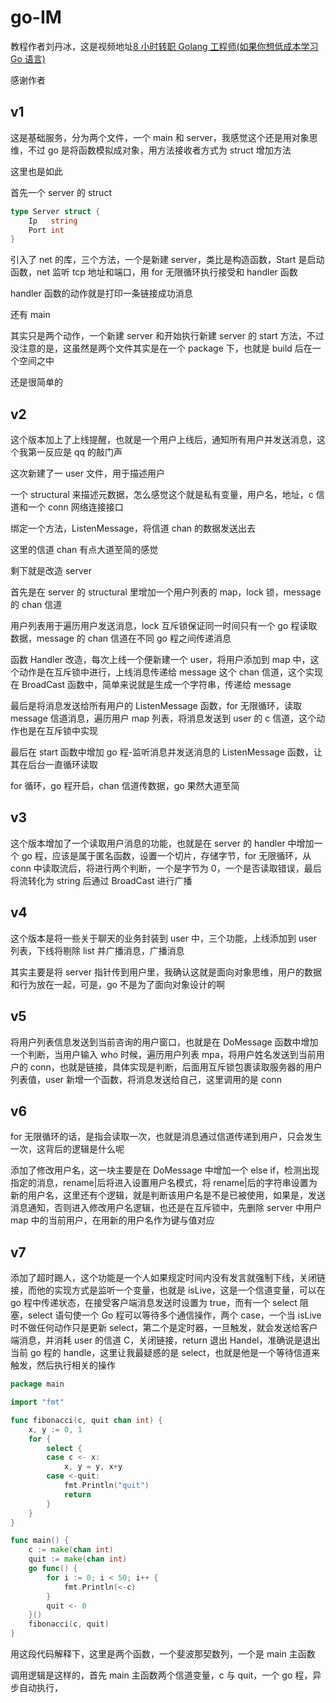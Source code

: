 # go-IM

教程作者刘丹冰，这是视频地址[8 小时转职 Golang 工程师(如果你想低成本学习 Go 语言)](https://www.bilibili.com/video/BV1gf4y1r79E)

感谢作者

## v1

这是基础服务，分为两个文件，一个 main 和 server，我感觉这个还是用对象思维，不过 go 是将函数模拟成对象，用方法接收者方式为 struct 增加方法

这里也是如此

首先一个 server 的 struct

```go
type Server struct {
	Ip   string
	Port int
}
```

引入了 net 的库，三个方法，一个是新建 server，类比是构造函数，Start 是启动函数，net 监听 tcp 地址和端口，用 for 无限循环执行接受和 handler 函数

handler 函数的动作就是打印一条链接成功消息

还有 main

其实只是两个动作，一个新建 server 和开始执行新建 server 的 start 方法，不过没注意的是，这虽然是两个文件其实是在一个 package 下，也就是 build 后在一个空间之中

还是很简单的

## v2

这个版本加上了上线提醒，也就是一个用户上线后，通知所有用户并发送消息，这个我第一反应是 qq 的敲门声

这次新建了一 user 文件，用于描述用户

一个 structural 来描述元数据，怎么感觉这个就是私有变量，用户名，地址，c 信道和一个 conn 网络连接接口

绑定一个方法，ListenMessage，将信道 chan 的数据发送出去

这里的信道 chan 有点大道至简的感觉

剩下就是改造 server

首先是在 server 的 structural 里增加一个用户列表的 map，lock 锁，message 的 chan 信道

用户列表用于遍历用户发送消息，lock 互斥锁保证同一时间只有一个 go 程读取数据，message 的 chan 信道在不同 go 程之间传递消息

函数 Handler 改造，每次上线一个便新建一个 user，将用户添加到 map 中，这个动作是在互斥锁中进行，上线消息传递给 message 这个 chan 信道，这个实现在 BroadCast 函数中，简单来说就是生成一个字符串，传递给 message

最后是将消息发送给所有用户的 ListenMessage 函数，for 无限循环，读取 message 信道消息，遍历用户 map 列表，将消息发送到 user 的 c 信道，这个动作也是在互斥锁中实现

最后在 start 函数中增加 go 程-监听消息并发送消息的 ListenMessage 函数，让其在后台一直循环读取

for 循环，go 程开启，chan 信道传数据，go 果然大道至简

## v3

这个版本增加了一个读取用户消息的功能，也就是在 server 的 handler 中增加一个 go 程，应该是属于匿名函数，设置一个切片，存储字节，for 无限循环，从 conn 中读取流后，将进行两个判断，一个是字节为 0，一个是否读取错误，最后将流转化为 string 后通过 BroadCast 进行广播

## v4

这个版本是将一些关于聊天的业务封装到 user 中，三个功能，上线添加到 user 列表，下线将剔除 list 并广播消息，广播消息

其实主要是将 server 指针传到用户里，我确认这就是面向对象思维，用户的数据和行为放在一起，可是，go 不是为了面向对象设计的啊

## v5

将用户列表信息发送到当前咨询的用户窗口，也就是在 DoMessage 函数中增加一个判断，当用户输入 who 时候，遍历用户列表 mpa，将用户姓名发送到当前用户的 conn，也就是链接，具体实现是判断，后面用互斥锁包裹读取服务器的用户列表值，user 新增一个函数，将消息发送给自己，这里调用的是 conn

## v6

for 无限循环的话，是指会读取一次，也就是消息通过信道传递到用户，只会发生一次，这背后的逻辑是什么呢

添加了修改用户名，这一块主要是在 DoMessage 中增加一个 else if，检测出现指定的消息，rename|后将进入设置用户名模式，将 rename|后的字符串设置为新的用户名，这里还有个逻辑，就是判断该用户名是不是已被使用，如果是，发送消息通知，否则进入修改用户名逻辑，也还是在互斥锁中，先删除 server 中用户 map 中的当前用户，在用新的用户名作为键与值对应

## v7

添加了超时踢人，这个功能是一个人如果规定时间内没有发言就强制下线，关闭链接，而他的实现方式是监听一个变量，也就是 isLive，这是一个信道变量，可以在 go 程中传递状态，在接受客户端消息发送时设置为 true，而有一个 select 阻塞，select 语句使一个 Go 程可以等待多个通信操作，两个 case，一个当 isLive 时不做任何动作只是更新 select，第二个是定时器，一旦触发，就会发送给客户端消息，并消耗 user 的信道 C，关闭链接，return 退出 Handel，准确说是退出当前 go 程的 handle，这里让我最疑惑的是 select，也就是他是一个等待信道来触发，然后执行相关的操作

```go
package main

import "fmt"

func fibonacci(c, quit chan int) {
	x, y := 0, 1
	for {
		select {
		case c <- x:
			x, y = y, x+y
		case <-quit:
			fmt.Println("quit")
			return
		}
	}
}

func main() {
	c := make(chan int)
	quit := make(chan int)
	go func() {
		for i := 0; i < 50; i++ {
			fmt.Println(<-c)
		}
		quit <- 0
	}()
	fibonacci(c, quit)
}
```

用这段代码解释下，这里是两个函数，一个斐波那契数列，一个是 main 主函数

调用逻辑是这样的，首先 main 主函数两个信道变量，c 与 quit，一个 go 程，异步自动执行，
